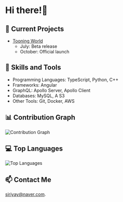 <!-- ## Top Languages
[![Top Languages](https://github-readme-stats.vercel.app/api/top-langs/?username=yeonjaee&layout=pie&theme=radical&hide=Jupyter%20Notebook,HTML,SCSS,CSS)](https://github.com/anuraghazra/github-readme-stats) -->

<!-- ![Stats](https://github-readme-stats.vercel.app/api?username=yeonjaee&show_icons=true&theme=radical) -->

# Hi there!👋

## 🔭 Current Projects

- [Tooning World](https://hello.tooning.io/community/kr)
  - July: Beta release
  - October: Official launch

## 🌱 Skills and Tools

- Programming Languages: TypeScript, Python, C++
- Frameworks: Angular
- GraphQL: Apollo Server, Apollo Client
- Databases: MySQL, A S3
- Other Tools: Git, Docker, AWS

## 📊 Contribution Graph

![Contribution Graph](https://github-readme-streak-stats.herokuapp.com/?user=yeonjaee&theme=radical)

## 💻 Top Languages

![Top Languages](https://github-readme-stats.vercel.app/api/top-langs/?username=yeonjaee&layout=compact&theme=radical&hide=Jupyter%20Notebook,html,scss,css)

## 📫 Contact Me

[siriyay@naver.com](mailto:siriyay@naver.com).
